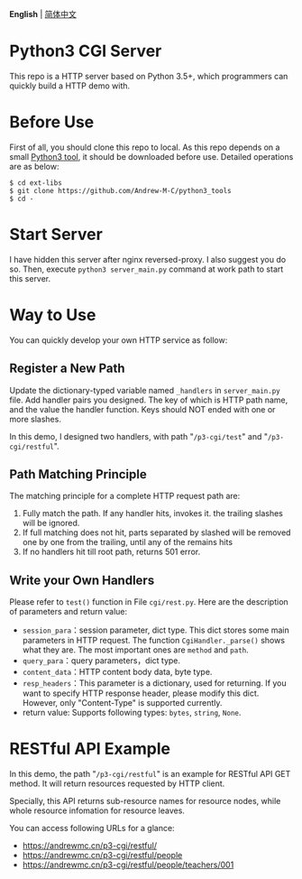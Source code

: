 **English** | [简体中文](https://github.com/Andrew-M-C/python3-cgi-server/blob/master/README_zh_CN.md)

# Python3 CGI Server

This repo is a HTTP server based on Python 3.5+, which programmers can quickly build a HTTP demo with.

# Before Use

First of all, you should clone this repo to local. As this repo depends on a small [Python3 tool](https://github.com/Andrew-M-C/python3_tools), it should be downloaded before use. Detailed operations are as below:

```
$ cd ext-libs
$ git clone https://github.com/Andrew-M-C/python3_tools
$ cd -
```

# Start Server

I have hidden this server after nginx reversed-proxy. I also suggest you do so. Then, execute `python3 server_main.py` command at work path to start this server.

# Way to Use

You can quickly develop your own HTTP service as follow:

## Register a New Path

Update the dictionary-typed variable named `_handlers` in `server_main.py` file. Add handler pairs you designed. The key of which is HTTP path name, and the value the handler function. Keys should NOT ended with one or more slashes.

In this demo, I designed two handlers, with path "`/p3-cgi/test`" and "`/p3-cgi/restful`".

## Path Matching Principle

The matching principle for a complete HTTP request path are:

1. Fully match the path. If any handler hits, invokes it. the trailing slashes will be ignored.
2. If full matching does not hit, parts separated by slashed will be removed one by one from the trailing, until any of the remains hits
3. If no handlers hit till root path, returns 501 error.

## Write your Own Handlers

Please refer to `test()` function in File `cgi/rest.py`. Here are the description of parameters and return value:

- `session_para`：session parameter, dict type. This dict stores some main parameters in HTTP request. The function `CgiHandler._parse()` shows what they are. The most important ones are `method` and `path`.
- `query_para`：query parameters，dict type.
- `content_data`：HTTP content body data, byte type. 
- `resp_headers`：This parameter is a dictionary, used for returning. If you want to specify HTTP response header, please modify this dict. However, only "Content-Type" is supported currently.
- return value: Supports following types: `bytes`, `string`, `None`.

# RESTful API Example

In this demo, the path "`/p3-cgi/restful`" is an example for RESTful API GET method. It will return resources requested by HTTP client.

Specially, this API returns sub-resource names for resource nodes, while whole resource infomation for resource leaves.

You can access following URLs for a glance:

- https://andrewmc.cn/p3-cgi/restful/
- https://andrewmc.cn/p3-cgi/restful/people
- https://andrewmc.cn/p3-cgi/restful/people/teachers/001

